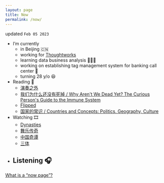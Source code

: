 ```yaml
---
layout: page
title: Now
permalink: /now/
---
```


updated `Feb 05 2023`

- I’m currently
     - in Beijing 🇨🇳
     - working for [Thoughtworks](https://www.thoughtworks.com/)
     - learning data business analysis 👩🏻‍💻
     - working on establishing tag management system for banking call center 🏦
     - turning 28 y/o 😆
- Reading 📖
     - [演奏之外](https://book.douban.com/subject/35939322/)
     - [我们为什么还没有死掉 / Why Aren't We Dead Yet? The Curious Person's Guide to the Immune System]()
     - [Flipped](https://www.goodreads.com/book/show/331920.Flipped)
     - [国家的常识 / Countries and Concepts: Politics, Geography, Culture](https://www.goodreads.com/book/show/1304558.Countries_And_Concepts?from_search=true&from_srp=true&qid=V7R6IXhtMo&rank=1)
- Watching 🎞
     - [Dynasties](https://www.imdb.com/title/tt9130692/?ref_=nv_sr_srsg_0)
     - [舞乐传奇](https://movie.douban.com/subject/21759697/)
     - [中国奇谭](https://movie.douban.com/subject/35674355/)
     - [三体](https://movie.douban.com/subject/26647087/)
- Listening 🎧
     - 


[What is a “now page”?](https://nownownow.com/about)
